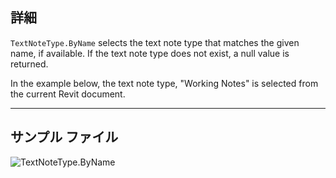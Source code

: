 ## 詳細
`TextNoteType.ByName` selects the text note type that matches the given name, if available. If the text note type does not exist, a null value is returned.

In the example below, the text note type, "Working Notes" is selected from the current Revit document.

___
## サンプル ファイル

![TextNoteType.ByName](./Revit.Elements.TextNoteType.ByName_img.jpg)
